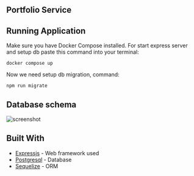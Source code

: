 ## Portfolio Service

## Running Application
Make sure you have Docker Compose installed.
For start express server and setup db paste this command into your terminal:

```docker compose up```

Now we need setup db migration, command:

```npm run migrate```

## Database schema
![screenshot](https://github.com/thimovez/portfolio-service/blob/main/uploads/dbschema.png)

## Built With

* [Expressjs](https://expressjs.com/) - Web framework used
* [Postgresql](https://www.postgresql.org/) - Database
* [Sequelize](https://sequelize.org/) - ORM